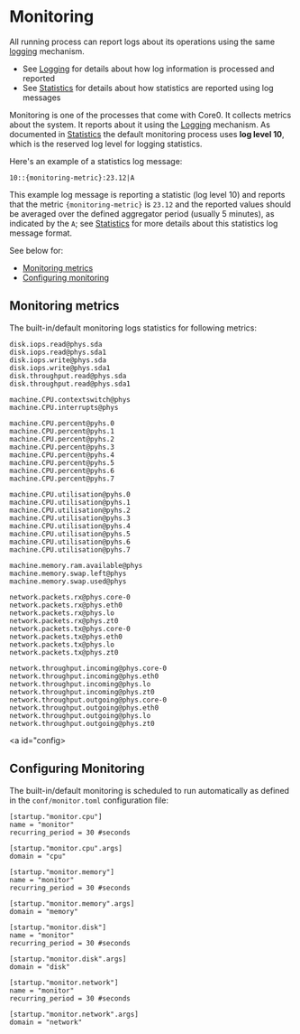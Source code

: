 # Monitoring

All running process can report logs about its operations using the same [logging](logging.md) mechanism.

- See [Logging](logging.md) for details about how log information is processed and reported
- See [Statistics](stats.md) for details about how statistics are reported using log messages

Monitoring is one of the processes that come with Core0. It collects metrics about the system. It reports about it using the [Logging](logging.md) mechanism. As documented in [Statistics](stats.md) the default monitoring process uses **log level 10**, which is the reserved log level for logging statistics.

Here's an example of a statistics log message:

```
10::{monitoring-metric}:23.12|A
```

This example log message is reporting a statistic (log level 10) and reports that the metric `{monitoring-metric}` is `23.12` and the reported values should be averaged over the defined aggregator period (usually 5 minutes), as indicated by the `A`; see [Statistics](stats.md) for more details about this statistics log message format.

See below for:

- [Monitoring metrics](#metrics)
- [Configuring monitoring](#config)


<a id="metrics"></a>
## Monitoring metrics

The built-in/default monitoring logs statistics for following metrics:

```
disk.iops.read@phys.sda
disk.iops.read@phys.sda1
disk.iops.write@phys.sda
disk.iops.write@phys.sda1
disk.throughput.read@phys.sda
disk.throughput.read@phys.sda1

machine.CPU.contextswitch@phys
machine.CPU.interrupts@phys

machine.CPU.percent@pyhs.0
machine.CPU.percent@pyhs.1
machine.CPU.percent@pyhs.2
machine.CPU.percent@pyhs.3
machine.CPU.percent@pyhs.4
machine.CPU.percent@pyhs.5
machine.CPU.percent@pyhs.6
machine.CPU.percent@pyhs.7

machine.CPU.utilisation@pyhs.0
machine.CPU.utilisation@pyhs.1
machine.CPU.utilisation@pyhs.2
machine.CPU.utilisation@pyhs.3
machine.CPU.utilisation@pyhs.4
machine.CPU.utilisation@pyhs.5
machine.CPU.utilisation@pyhs.6
machine.CPU.utilisation@pyhs.7

machine.memory.ram.available@phys
machine.memory.swap.left@phys
machine.memory.swap.used@phys

network.packets.rx@phys.core-0
network.packets.rx@phys.eth0
network.packets.rx@phys.lo
network.packets.rx@phys.zt0
network.packets.tx@phys.core-0
network.packets.tx@phys.eth0
network.packets.tx@phys.lo
network.packets.tx@phys.zt0

network.throughput.incoming@phys.core-0
network.throughput.incoming@phys.eth0
network.throughput.incoming@phys.lo
network.throughput.incoming@phys.zt0
network.throughput.outgoing@phys.core-0
network.throughput.outgoing@phys.eth0
network.throughput.outgoing@phys.lo
network.throughput.outgoing@phys.zt0
```


<a id="config></a>
## Configuring Monitoring

The built-in/default monitoring is scheduled to run automatically as defined in the `conf/monitor.toml` configuration file:

```
[startup."monitor.cpu"]
name = "monitor"
recurring_period = 30 #seconds

[startup."monitor.cpu".args]
domain = "cpu"

[startup."monitor.memory"]
name = "monitor"
recurring_period = 30 #seconds

[startup."monitor.memory".args]
domain = "memory"

[startup."monitor.disk"]
name = "monitor"
recurring_period = 30 #seconds

[startup."monitor.disk".args]
domain = "disk"

[startup."monitor.network"]
name = "monitor"
recurring_period = 30 #seconds

[startup."monitor.network".args]
domain = "network"
```

